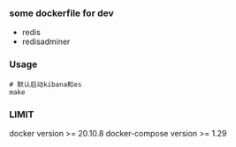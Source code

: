 ### some  dockerfile  for dev

+ redis
+ redisadminer

### Usage

```shell
# 默认启动kibana和es
make 
```

### LIMIT

docker version >= 20.10.8
docker-compose version >= 1.29